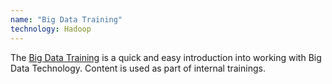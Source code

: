 ```yaml
---
name: "Big Data Training"
technology: Hadoop
---
```

The [Big Data Training](https://github.com/arossmann/bigdata_training) is a quick and easy introduction into working with Big Data Technology. Content is used as part of internal trainings.
